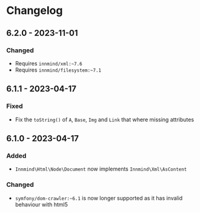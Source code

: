 # Changelog

## 6.2.0 - 2023-11-01

### Changed

- Requires `innmind/xml:~7.6`
- Requires `innmind/filesystem:~7.1`

## 6.1.1 - 2023-04-17

### Fixed

- Fix the `toString()` of `A`, `Base`, `Img` and `Link` that where missing attributes

## 6.1.0 - 2023-04-17

### Added

- `Innmind\Html\Node\Document` now implements `Innmind\Xml\AsContent`

### Changed

- `symfony/dom-crawler:~6.1` is now longer supported as it has invalid behaviour with html5
